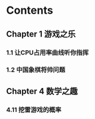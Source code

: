 # Contents
## Chapter 1 游戏之乐
### 1.1 让CPU占用率曲线听你指挥
### 1.2 中国象棋将帅问题

## Chapter 4 数学之趣
### 4.11 挖雷游戏的概率

